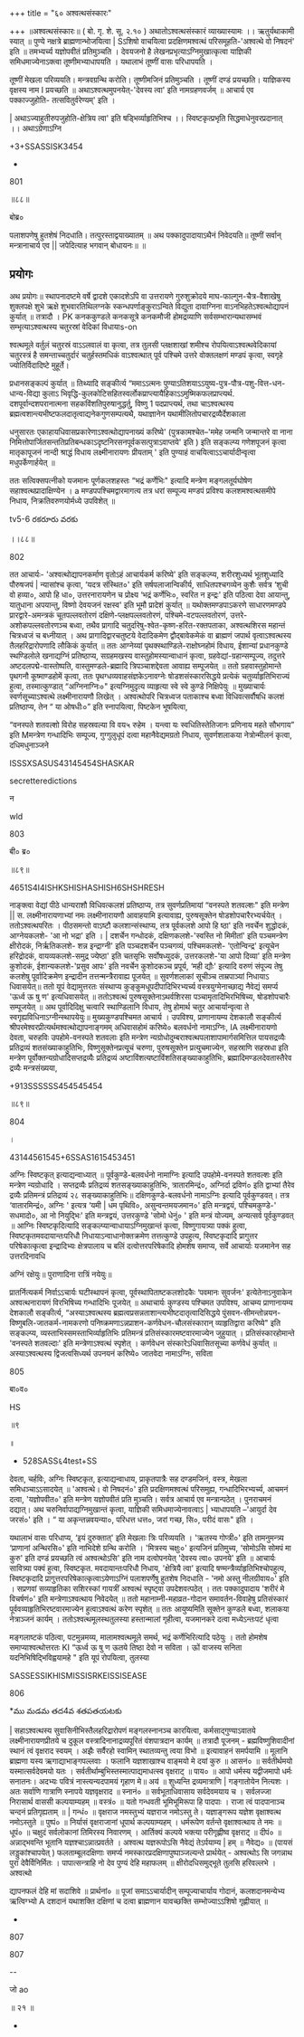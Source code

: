 +++
title = "६० अश्वत्थसंस्कारः"

+++
॥अश्वत्थसंस्कारः॥ ( बो. गृ. शे. सू. २.१० ) अथातोऽश्वत्थसंस्कारं व्याख्यास्यामः ।। ऋतुर्यथाकामी स्यात् ॥ पुण्ये नक्षत्रे ब्राह्मणान्भोजयित्वा | Sऽशिषो वाचयित्वा प्रदक्षिणमश्वत्थं परिसमूहति-'अश्वत्थे वो निषदनं' इति ॥ तमभ्यर्च्य यज्ञोपवीतं प्रतिमुञ्चति । देवयजनो है लेखनप्रभृत्याऽग्निमुखात्कृत्वा याज्ञिकी समिधमाज्येनाऽक्त्वा तूष्णीमभ्याधापयति । यथालाभं तूष्णीं वासः परिधापयति ।

तूष्णीं मेखला परिव्ययति। मन्त्रवग्रन्थि करोति। तूष्णीमजिनं प्रतिमुञ्चति । तूष्णीं दण्डं प्रयच्छति। याज्ञिकस्य वृक्षस्य नाम I प्रयच्छति ॥ अथाऽश्वत्थमुपनयेत्-'देवस्य त्वा' इति नामग्रहणवर्जम् ॥ आचार्य एव पक्काज्जुहोति- तत्सवितुर्वरेण्यम्' इति ।

| अथाऽज्याहुतीरुपजुहोति-क्षेत्रिय त्वा' इति षड्भिर्व्याहृतिभिश्च ।। स्विष्टकृत्प्रभृति सिद्धमाधेनुवरप्रदानात् ।। अथाऽग्रेणाऽग्नि

+3+SSASSISK3454

-

801

॥८८॥

बोब्र०

पलाशपणेषु हुतशेषं निदधाति। तत्पुरस्ताद्वयाख्यातम् ॥ अथ पक्कादुपादायाऽथैनं निवेदयति॥ तूष्णीं सर्वान् मन्त्रानाचार्य एव || जपेदित्याह भगवान् बोधायनः॥ ॥
## प्रयोगः
अथ प्रयोगः॥ स्थापनादष्टमे वर्षे द्वादशे एकादशेऽपि वा उत्तरायणे गुरुशुक्रोदये माघ-फाल्गुन-चैत्र-वैशाखेषु शुक्लपक्षे शुभे ऋक्षे शुभवारतिथिलग्नके स्कन्धपर्णाङ्कुराऽन्विते विद्युता दावाग्निना वाऽनभिहतेऽश्वत्थोद्यापनं कुर्यात् ॥ तत्रादौ । PK कनककुण्डले कनकसूत्रे कनकमौजी होमद्रव्याणि सर्वसम्भारान्यथासम्भवं सम्भृत्याऽश्वत्थस्य चतुरस्रां वेदिकां विधायाs-on

श्वत्थमूले वर्तुलं चतुरस्रं वाऽऽलवालं वा कृत्वा, तत्र तुलसी प्लक्षशाखां शमीश्च रोपयित्वाऽश्वत्थवेदिकायां चतुरस्त्रं है समन्ताच्चतुर्दारं चतुर्हस्तमधिकं वाऽश्वत्थात् पूर्व पश्चिमे उत्तरे वोक्तलक्षणं मण्डपं कृत्वा, स्वगृहे ज्योतिर्विदादिष्टे मुहूर्ते।

प्रधानसङ्कल्पं कुर्यात् ॥ तिथ्यादि सङ्कीर्त्य “ममाऽऽत्मनः पुण्याऽतिशयाऽऽयुष्य-पुत्र-पौत्र-पशु-वित्त-धन-धान्य-विद्या कुलाऽ भिवृद्धि-कुलकोटिसहितस्वर्लोकप्राप्त्यायैहिकाऽऽमुष्मिकफलप्राप्त्यर्थ. दशपूर्वान्दशपरानात्मना सहकविंशतिपुरुषानुद्धर्तु, विष्णु 1 पदप्राप्त्यर्थ, तथा चाऽश्वत्थस्य ब्रह्मत्वशान्त्यभीष्टफलदातृत्वाद्यनेकगुणसम्पत्यथै, यथाज्ञानेन यथामीलितोपचारद्रव्यैर्देशकाला

धनुसारतः एकाहायधिवासप्रकारेणाऽश्वत्थोद्यापनाख्यं करिष्ये' (पुत्रकामश्चेत–'ममेह जन्मनि जन्मान्तरे वा नाना निमित्तोपार्जितसन्ततिप्रतिबन्धकाऽदृष्टनिरसनपूर्वकसत्पुत्राऽवाप्तये' इति ) इति सङ्कल्प्य गणेशपूजनं कृत्वा मातृकापूजनं नान्दी श्राद्धं विधाय लक्ष्मीनारायणः प्रीयताम् ' इति पुण्याहं वाचयित्वाऽऽचार्यादीन्वृत्वा मधुपर्केणार्हयेत् ॥

ततः सत्विक्सपत्नीको यजमानः पूर्णकलशहस्तः “भद्रं कर्णेभिः" इत्यादि मन्त्रेण मङ्गलतूर्यघोषेण सहाश्वत्थप्रादाक्षिण्येन । a मण्डपपश्चिमद्वारमागत्य तत्र धरां सम्पूज्य मण्डपं प्रविश्य कलशमश्वत्थसमीपे निधाय, निक्रतिवरुणयोर्मध्ये उपविशेत् ॥

tv5-6 రకరూరు వరకు

।।८८॥

802

तत आचार्यः- 'अश्वत्थोद्यापनकर्माण वृतोऽहं आचार्यकर्म करिष्ये' इति सङ्कल्प्य, शरीरशुध्यर्थ भूतशुध्यादि पौरुषजपं | न्यासांश्च कृत्वा, ‘यदत्र संस्थित०' इति सर्षपलाजान्विकीर्य, साधितपश्चगव्येन कुशैः सर्वत्र ‘शुची वो हव्या०, आपो हि धा०, उत्तरनारायणेन च प्रोक्ष्य ‘भद्रं कर्णेभिः०, स्वरित न इन्द्रः' इति पठित्वा देवा आयान्तु, यातुधाना अपयान्तु, विष्णो देवयजनं रक्षस्व' इति भूमौ प्रादेशं कुर्यात् ॥ यथोक्तमण्डपाऽकरणे साधारणमण्डपे प्रारद्वारे-अमन्त्रकं चूतपल्लवतोरणं दक्षिणे-प्लक्षपल्लवतोरणं, पश्चिमे-वटपल्लवतोरणं, उत्तरे-अशोकपल्लवतोरणञ्च बध्वा, तथैव प्रागादि चतुर्दारेषु-श्वेत-कृष्ण-हरित-रक्तपताका, अश्वत्थशिरस महान्तं चित्रध्वजं च बध्नीयात् । अथ प्रागादिद्वारचतुष्टये वेदादिकमेण द्वौद्बावेकमेकं वा ब्राह्मणं जपार्थ वृत्वाऽश्वत्थस्य तैलहरिद्रारोपणादि लौकिकं कुर्यात् ॥ ततः आग्नेय्यां पृथक्स्थाण्डिले-राक्षोघ्नहोमं विधाय, ईशान्यां प्रधानकुण्डे स्थण्डिलोले खनाद्यग्निं प्रतिष्ठाप्य, सग्रहमखस्य वास्तुहोमस्यान्वाधानं कृत्वा, ग्रहवेद्यां-ग्रहान्सम्पूज्य, तदुत्तरे अष्टदलपद्मे-वास्तोष्पति, वास्तुमण्डले-ब्रह्मादि त्रिपञ्चाशद्देवता आवाह्य सम्पूजयेत् ॥ ततो ग्रहवास्तुहोमान्ते पृथगनौ कूष्माण्डहोमें कृत्वा, ततः पृथग्धव्यवाहसंज्ञकेऽनावग्नेः षोडशसंस्कारसिद्धये प्रत्येकं चतुर्व्याहृतिभिराज्यं हुत्वा, तस्मात्कुण्डात् “अग्निनाग्निः०" इत्यग्निमुदृत्य व्याहृत्या स्वे स्वे कुण्डे निक्षिपेयुः ॥ मुख्याचार्यः स्वर्णसूच्याऽश्वत्थे लक्ष्मीनारायणौ लिखेत् । अश्वत्थोपरि चित्रध्वज पताकाश्च बध्वा विधिवत्सर्वौषधि कलशं प्रतिष्ठाप्य, तेन “ या ओषधीः०” इति स्नापयित्वा, पिष्टकेन भूषयित्वा,

“वनस्पते शतवल्शो विरोह सहस्रवल्या वि वय५ रुहेम । यन्त्वा यः स्वधितिस्तेतिजानः प्रणिनाय महते सौभगाय” इति Mमन्त्रेण गन्धादिभिः सम्पूज्य, गुग्गुलुधूपं दत्वा महानैवेद्यमग्रतो निधाय, सुवर्णशलाकया नेत्रोन्मीलनं कृत्वा, दधिमधुनाञ्जने

ISSSXSASUS43145454SHASKAR

secretteredictions

न

wld

803

बी० ब्र०

॥८९॥

4651S4I4ISHKSHISHASHISH6SHSHRESH

नाङ्क्त्वा वेद्यां पीठे धान्यराशौ विधिवत्कलशं प्रतिष्ठाप्य, तत्र सुवर्णप्रतिमायां “वनस्पते शतवल्शः" इति मन्त्रेण || स. लक्ष्मीनारायणाभ्यां नमः लक्ष्मीनारायणौ आवाहयामि इत्यावाह्य, पुरुषसूक्तेन षोडशोपचारैरभ्यर्चयेत् । ततोऽश्वत्थपरितः । पीठसमन्तो वाऽष्टौ कलशान्संस्थाप्य, तत्र पूर्वकलशे आपो हि ष्ठा' इति नवर्चेन शुद्धोदकं, आग्नेयकलशे- 'आ नो भद्रा' इति । | दशर्चेन गन्धोदकं, दक्षिणकलशे-'स्वस्ति नो मिमीतां' इति पञ्चमन्त्रेण क्षीरोदकं, निर्ऋतिकलशे- शन्न इन्द्राग्नी' इति पञ्चदशर्चेन पञ्चगव्यं, पश्चिमकलशे- 'एतोन्विन्द्र' इत्यूचेन हरिद्रोदकं, वायव्यकलशे-समुद्र ज्येष्ठा' इति चतसृभिः सर्वोषध्युदकं, उत्तरकलशे-'या आपो दिव्या' इति मन्त्रेण कुशोदकं, ईशान्यकलशे-'प्रसुव आपः' इति नवर्चेन कुशोदकञ्च प्रपूर्य, ‘मही द्यौः' इत्यादि वरुणं संपूज्य तेषु कलशेषु पूर्वादिक्रमेण इन्द्रादीन तत्तन्मन्त्रैरावाह्य पूजयेत् ॥ सुवर्णशलाकां सूचीञ्च ताम्रपाञ्यां निधायाऽ धिवासयेत्॥ ततो यूपं वेद्यामुत्तरतः संस्थाप्य कुङ्कुमधूपदीपादिभिरभ्यर्च्य वस्त्रयुग्मेनाच्छाद्य नैवेद्यं समर्प्य 'ऊर्ध्व ऊ षु ण' इत्यधिवासयेत् ॥ ततोऽश्वत्थं पुरुषसूक्तेनाऽथर्वशिरसा पञ्चामृतादिभिरभिषिच्य, षोडशोपचारैः सम्पूजयेत् ॥ अथ पूर्वादिदिक्षु चत्वारि स्थाण्डिलानि विधाय, तेषु होमार्थ चतुर आचार्यान्वृत्वा ते स्वगृह्यविधिनाऽग्नीन्स्थापयेयुः॥ मुख्यकुण्डपश्चिमत आचार्य । उपविश्य, प्राणानायम्य देशकालौ सङ्कीर्त्य श्रीपरमेश्वरप्रीत्यर्थमश्वत्थोद्यापनाङ्गमम् अधिवासहोमं करिष्ये० बलवर्धनो नामाऽग्निः, IA लक्ष्मीनारायणो देवता, चरुहविः उपहोमे-वनस्पते शतवलाः इति मन्त्रेण न्यग्रोधोदुम्बराश्वत्थपलाशापामार्गसमित्तिल पायसद्रव्यैः प्रतिद्रव्यं शतसंख्याकाहुतिभिः, विष्णुसूक्तेनप्रत्यूचं चरुणा, पुरुषसूक्तेन प्रत्युचमाज्येन, सहस्राणि सहस्रधा इति मन्त्रेण पूर्वोक्तन्यग्रोधादिसप्तद्रव्यैः प्रतिद्रव्यं अष्टाविंशत्यष्टाविंशतिसङ्ख्याकाहुतिभिः, ब्रह्मादिमण्डलदेवतास्तैरेव द्रव्यैः मन्त्रसंख्यया,

+913SSSSSS454545454

॥८९॥

804

।

43144561545+6SSAS1615453451

अग्निः स्विष्टकृत् इत्याद्यन्वाध्यात् ॥ पूर्वकुण्डे-बलवर्धनो नामाग्निः इत्यादि उपहोमे-वनस्पते शतवल्शः इति मन्त्रेण न्यग्रोधादि । सप्तद्रव्यैः प्रतिद्रव्यं शतसङ्ख्याकाहुतिभिः, त्रातारमिन्द्रं०, अग्निर्दा द्रविणं० इति द्वाभ्यां तैरेव द्रव्यैः प्रतिमन्त्रं प्रतिद्रव्यं २८ सङ्ख्याकाहुतिभिः॥ दक्षिणकुण्डे-बलवर्धनो नामाऽग्निः इत्यादि पूर्वकुण्डवत्। तत्र ‘वातारमिन्द्रं०, अग्निः ' इत्यत्र ‘यमी | धम पृथिवि०, असुन्वन्तमयजमान०' इति मन्त्रद्वयं, पश्चिमकुण्डे-' सधमादो०, आ नो नियुद्भिः' इति मन्त्रद्वयं, उत्तरकुण्डे 'सोमो धेनुं० ' इति मन्त्रं योज्यम्, अन्यत्सर्व पूर्वकुण्डवत् ॥ आग्निः स्विष्टकृदित्यादि सङ्कल्प्यान्वाधायाऽग्निमुखान्तं कृत्वा, विष्णुगायत्र्या पक्कं हुत्वा, स्विष्टकृतमवदायान्तःपरिधौ निधायाऽन्वाधानोक्तक्रमेण तत्तत्कुण्डे उपहुत्य, स्विष्टकृदादि प्रागुत्तर परिषेकात्कृत्वा इन्द्रादिभ्यः क्षेत्रपालाय च बलिं दत्वोत्तरपरिषेकादि होमशेष समाप्य, सर्वे आचार्याः यजमानेन सह उत्तरदिनावधि

अग्निं रक्षेयुः॥ पुराणादिना रात्रिं नयेयुः॥

प्रातर्नित्यकर्म निर्वाऽऽचार्यः घटीस्थापनं कृत्वा, पूर्वस्थापिताष्टकलशोदकैः ‘पवमानः सुवर्जनः' इत्येतेनाऽनुवाकेन अश्वत्थनारायणं विरभिषिच्य गन्धादिभिः पूजयेत् ॥ अथाचार्यः कुण्डस्य पश्चिमत उपविश्य, आचम्य प्राणानायम्य देशकालौ सङ्कीर्त्य, “अस्याऽश्वत्थस्य ब्रह्मत्वप्रसन्नताशान्त्यभीष्टदातृत्वादिसिद्धये पुंसवन-सीमन्तोन्नयन-विष्णुबलि-जातकर्म-नामकरणो पनिष्क्रमणाऽन्नप्राशन-कर्णवेधन-चौलसंस्कारान् व्याहृतिद्वारा करिष्ये" इति सङ्कल्प्य, व्यस्ताभिस्समस्ताभिर्व्याहृतिभिः प्रतिमन्त्रं प्रतिसंस्कारमष्टवारमाज्येन जुहुयात् । प्रतिसंस्कारहोमान्ते 'वनस्पते शतवल्दाः' इति मन्त्रेणाऽश्वत्थं स्पृशेत् । कर्णवेधन संस्कारेऽधिवासितसूच्या कर्णवेधं कुर्यात् ॥ अस्याऽश्वत्थस्य द्विजत्वसिध्यर्थ उपनयनं करिष्ये० जातवेदा नामाऽग्निः, सविता

805

बा०व०

HS

॥९

॥

- 528SASS६4test+SS

देवता, चर्हविः, अग्निः स्विष्टकृत, इत्याद्यन्वाधाय, प्राकृतपात्रैः सह दण्डमजिनं, वस्त्र, मेखला समिधञ्चाऽऽसादयेत् ॥ 'अश्वत्थे। वो निषदनं०' इति प्रदक्षिणमश्वत्थं परिसमुह्य, गन्धादिभिरभ्यर्च्य, आचमनं दत्वा, 'यज्ञोपवीत०' इति मन्त्रेण यज्ञोपवीतं प्रति मुञ्चति। सर्वत्र आचार्य एव मन्त्रान्पठेत् । पुनराचमनं दद्यात्। अथ चरुनिर्वापाद्यग्निमुखान्तं कृत्वा, याज्ञिकी समिधमाज्येनावत्वाऽ | भ्याधापयति –'आयुर्दा देव जरसं०' इति । “ या अकृन्तन्नवयन्या०, परिधत्त धत्त०, जरां गच्छ, सि०, परीदं वासः" इति ।

यथालाभं वासः परिधाप्य, ‘इयं दुरुक्तात्' इति मेखलाः त्रिः परिव्ययति । 'ऋतस्य गोप्त्री०' इति तामनुमन्त्र्य ‘प्राणानां अन्थिरसि०' इति नाभिदेशे ग्रन्थि करोति । 'मित्रस्य चक्षुः०' इत्यजिनं प्रतिमुच्य, ‘सोमोऽसि सोमपं मा कुरु' इति दण्डं प्रयच्छति त्वं अश्वत्थोऽसि' इति नाम दत्वोपनयेत् 'देवस्य त्वा० उपनये' इति ॥ आचार्यः सावित्र्या पक्वं हुत्वा, स्विष्टकृत. मवदायान्तःपरिधौ निधाय, 'क्षेत्रियै त्वा' इत्यादि षण्मन्त्रैर्व्याहृतिभिश्चोपहुत्य, स्विष्टकृदादि प्रागुत्तरपरिषेकात्कृत्वाऽयेणाऽग्निं पलाशपर्णेषु हुतशेष निदधाति - 'नमो अस्तु नीलग्रीवाय०' इति । सप्रणवां सव्याहृतिका सशिरस्कां गायत्रीं अश्वत्थं स्पृष्ट्वा उपदेशवत्पठेत् । ततः पक्कादुपादाय 'शरीरं मे विचर्षणं०' इति मन्त्रेणाऽश्वत्थाय निवेदयेत् ॥ ततो महानाम्नी-महाव्रत-गोदान समावर्तन-विवाहेषु प्रतिसंस्कारं पूर्ववव्याहृतिभिरष्टवारमाज्येन हुत्वाऽश्वत्थं करेण स्पृशेत् ॥ ततः आयुष्यमिति सूक्तेन कुण्डले बध्वा, शलाकया नेत्राञ्जनं कार्यम् । ततोऽश्वत्थमूलस्थतुलस्या हस्तान्मालां गृहीत्वा, यजमानकरे दत्वा मध्येऽन्तःपटं धृत्वा

मङ्गलाष्टकं पठित्वा, पटमुन्नमय्य, मालामश्वत्थमूले समर्थ, भद्रं कर्णेभिरित्यादि पठेयुः । ततो होमशेष समाप्याश्वत्थोत्तरतः KI “ऊर्ध्व ऊ षु ण ऊतये तिष्ठा देवो न सविता । ऊों वाजस्य सनिता यदनिभिषिद्भिविह्वयामहे " इति यूपं रोपयित्वा, तुलस्या

SASSESSIKHISMISSISRKEISSISEASE

806

*ము మడమ తద4వ శతపతయటకు

| सहाऽश्वत्थस्य सुवासिनीभिस्तैलहरिद्रारोपणं मङ्गलस्नानञ्च कारयित्वा, कर्मसाद्गुण्याऽवातये लक्ष्मीनारायणप्रीतये च दुकूल वस्त्रादिनानाद्रव्यपूरितं वंशपात्रदान कार्यम् ॥ तत्रादौ पूजनम् - ब्रह्मविष्णुशिवादीनां स्थानं त्वं वृक्षराद स्वयम् । अझैः सर्वैरहो स्वामिन् स्थातव्यन्तु त्वया विभो ॥ इत्यावाहनं समर्पयामि ॥ मूलानि ब्राह्मणा यस्य ऋगाद्याभाङ्गपल्लवाः । फलानि यज्ञशाखाश्च वाङ्मयो मे दयां कुरु ॥ आसनं० ॥ सर्वतीर्थमयो यस्मात्सर्वदेवमयो यतः । सर्वतीर्थाम्बुभिस्तस्मात्पाद्यमाधत्स्व वृक्षराट् ॥ पाय० ॥ आपो धर्मस्य यद्वीजमापो धर्मः सनातनः। अदभ्यः पवित्रं नास्त्यन्यदपामयं गृहाण मे॥ अय॑ ॥ शुध्यन्ति द्रव्यमात्राणि | गङ्गातोयेन नित्यशः । अतः सर्वाणि गात्राणि स्नापये यज्ञवृक्षराद ॥ स्नानं० ॥ सर्वभूताधिवासाय सर्वदेवमयाय च । सर्वलज्जा निरासार्थ वाससी कल्पयाम्यहम् ॥ वस्त्रं० ॥ यतो गन्धवती भूमिभूमिरूपा हि पादपाः । राजा त्वं पादपानाञ्च चन्दनं प्रतिगृह्यताम् ॥ | गन्धं० ॥ वृक्षराज नमस्तुभ्यं यज्ञराज नमोऽस्तु ते। यज्ञाङ्गरूप यज्ञेश वृक्षाश्वत्थ नमोऽस्तुते ॥ पुष्पं० ॥ निर्यासं वृक्षराजानां धूपार्थ कल्पयाम्यहम् । धर्मरूपेण वर्तन्ते वृक्षाश्वत्थाय ते नमः ॥ धूपं० ॥ चक्षुदं सर्वलोकानां तिमिरस्य निवारणम् । आर्तिक्यं कल्पये भक्त्या परीगृह्णीष्व वृक्षराट् ॥ दीपं० ॥ अन्नाद्भवन्ति भूतानि यज्ञश्चाऽन्नात्प्रवर्तते । अश्वत्थ यज्ञरूपोऽसि नैवेद्यं तेऽर्पयाम्य | हम् ॥ नैवेद्य० ॥ (पायसं लड्डुकांश्चापयेत् ) फलताम्बूलदक्षिणाः समर्प्य नमस्कारप्रदक्षिणापुष्पाञ्जल्यन्ते प्रार्थयेत् - अश्वत्थोऽ सि जगन्नाथ पुरा देवैर्विनिर्मितः । पापात्सन्त्राहि नो देव पुण्यं देहि महाफलम् ॥ क्षीरोदधिसमुद्भूते तुलसि हरिवल्लभे । अश्वत्थो

द्यापनफलं देहि मां सदाशिवे ॥ प्रार्थनां० ॥ पूजां समाऽऽचार्यादीन् सम्पूज्याचार्याय गोदानं, कलशदानमन्येभ्य ऋत्विग्भ्यो A दशदानं यथाशक्ति दक्षिणां च दत्वा ब्राह्मणान यावच्छक्ति सम्भोज्याऽऽशिषो गृह्णीयात् ॥

-

807

807

--

जो ao

॥ २१ ॥

-